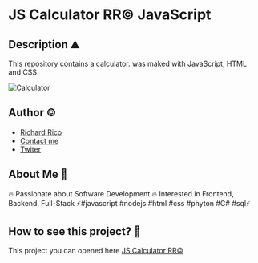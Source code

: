 # JS Calculator RR© JavaScript

## Description ⛰

This repository contains a calculator. was maked with JavaScript, HTML and CSS

![Calculator](https://user-images.githubusercontent.com/104793974/191501167-31536b80-75a1-4907-b932-29e0777bee08.JPG)

## Author ©

- [Richard Rico](https://github.com/Richard-Rico)
- [Contact me](info@richard-rico.com)
- [Twiter](https://twitter.com/rico_code)



## About Me 🚀

🔥 Passionate about Software Development 🔥 Interested in Frontend, Backend, Full-Stack ⚡#javascript #nodejs #html #css #phyton #C# #sql⚡


## How to see this project? 🔎

This project you can opened here [JS Calculator RR©](https://www.luna-mama.com/)
